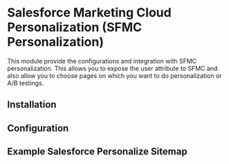 # Salesforce Marketing Cloud Personalization (SFMC Personalization)

This module provide the configurations and integration with SFMC personalization. This allows you to expose the user attribute to SFMC and also allow you to choose pages on which you want to do personalization or A/B testings.

## Installation


## Configuration

## Example Salesforce Personalize Sitemap
